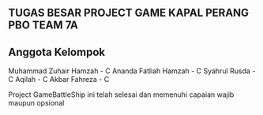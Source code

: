 ## TUGAS BESAR PROJECT GAME KAPAL PERANG PBO TEAM 7A

## Anggota Kelompok

Muhammad Zuhair Hamzah - C
Ananda Fatliah Hamzah - C 
Syahrul Rusda - C
Aqilah - C
Akbar Fahreza - C

Project GameBattleShip ini telah selesai dan memenuhi capaian wajib maupun opsional
